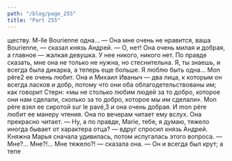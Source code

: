 ```yaml
---
path: "/blog/page_255"
title: "Part 255"
---
```


ществу. M-lle Bourienne одна...
— Она мне очень не нравится, ваша Bourienne, — сказал князь Андрей.
— О, нет! Она очень милая и добрая, а главное — жалкая девушка. У нее никого, никого нет. По правде сказать, мне она не только не нужна, но стеснительна. Я, ты знаешь, и всегда была дикарка, а теперь еще больше. Я люблю быть одна... Mon père2 ее очень любит. Она и Михаил Иваныч — два лица, к которым он всегда ласков и добр, потому что они оба облагодетельствованы им; как говорит Стерн: «мы не столько любим людей за то добро, которое они нам сделали, сколько за то добро, которое мы им сделали». Mon père взял ее сиротой sur le pavé,3 и она очень добрая. И mon père любит ее манеру чтения. Она по вечерам читает ему вслух. Она прекрасно читает.
— Ну, а по правде, Marie, тебе, я думаю, тяжело иногда бывает от характера отца? — вдруг спросил князь Андрей.
Княжна Марья сначала удивилась, потом испугалась этого вопроса.
— Мне?... Мне?!... Мне тяжело?! — сказала она.
— Он и всегда был крут; а тепе
